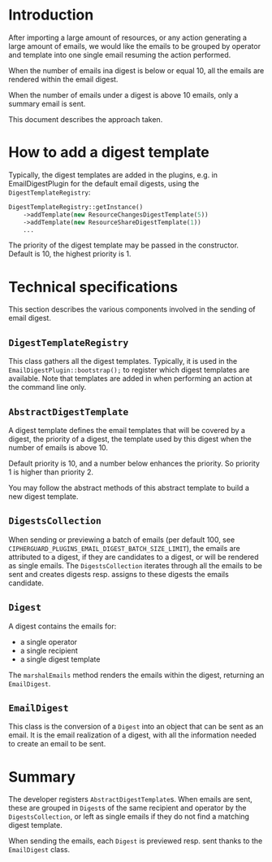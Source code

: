 # Introduction
After importing a large amount of resources, or any action generating a large amount of emails,
we would like the emails to be grouped by operator and template into one single email resuming
the action performed.

When the number of emails ina digest is below or equal 10, all the emails are rendered
within the email digest.

When the number of emails under a digest is above 10 emails, only a summary email is sent.

This document describes the approach taken.

# How to add a digest template

Typically, the digest templates are added in the plugins, e.g. in EmailDigestPlugin for the default email digests,
using the `DigestTemplateRegistry`:

```php
DigestTemplateRegistry::getInstance()
    ->addTemplate(new ResourceChangesDigestTemplate(5))
    ->addTemplate(new ResourceShareDigestTemplate(1))
    ...
```
The priority of the digest template may be passed in the constructor. Default is 10, the highest priority is 1.



# Technical specifications

This section describes the various components involved in the sending of email digest.

## `DigestTemplateRegistry`

This class gathers all the digest templates. Typically, it is used in the `EmailDigestPlugin::bootstrap();`
to register which digest templates are available. Note that templates are added in when performing an action
at the command line only.

## `AbstractDigestTemplate`

A digest template defines the email templates that will be covered by a digest, the priority
of a digest, the template used by this digest when the number of emails is above 10.

Default priority is 10, and a number below enhances the priority. So priority 1 is higher than priority 2.

You may follow the abstract methods of this abstract template to build a new digest template.

## `DigestsCollection`

When sending or previewing a batch of emails (per default 100, see `CIPHERGUARD_PLUGINS_EMAIL_DIGEST_BATCH_SIZE_LIMIT`),
the emails are attributed to a digest, if they are candidates to a digest, or will be
rendered as single emails. The `DigestsCollection` iterates through all the emails
to be sent and creates digests resp. assigns to these digests the emails candidate.

## `Digest`
A digest contains the emails for:
- a single operator
- a single recipient
- a single digest template

The `marshalEmails` method renders the emails within the digest, returning an `EmailDigest`.

## `EmailDigest`
This class is the conversion of a `Digest` into an object that can be sent as an email. It is the email realization
of a digest, with all the information needed to create an email to be sent.

# Summary
The developer registers `AbstractDigestTemplate`s. When emails are sent, these are grouped in `Digest`s of the same
recipient and operator by the `DigestsCollection`, or left as single emails if they do not find a matching digest template.

When sending the emails, each `Digest` is previewed resp. sent thanks to the `EmailDigest` class.


